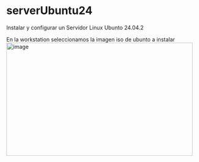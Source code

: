 # serverUbuntu24
Instalar y configurar un Servidor Linux Ubunto 24.04.2

En la workstation seleccionamos la imagen iso de ubunto a instalar
<img width="488" height="296" alt="image" src="https://github.com/user-attachments/assets/4e58d904-3674-420e-94bf-02367f142665" />
